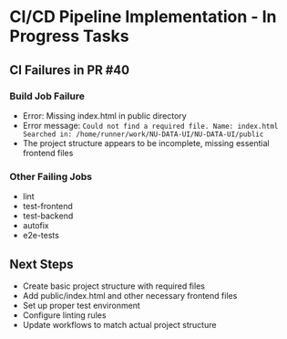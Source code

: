 # CI/CD Pipeline Implementation - In Progress Tasks

## CI Failures in PR #40

### Build Job Failure
- Error: Missing index.html in public directory
- Error message: `Could not find a required file. Name: index.html Searched in: /home/runner/work/NU-DATA-UI/NU-DATA-UI/public`
- The project structure appears to be incomplete, missing essential frontend files

### Other Failing Jobs
- lint
- test-frontend
- test-backend
- autofix
- e2e-tests

## Next Steps
- Create basic project structure with required files
- Add public/index.html and other necessary frontend files
- Set up proper test environment
- Configure linting rules
- Update workflows to match actual project structure
